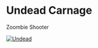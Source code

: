 # Undead Carnage
 Zoombie Shooter


[![Undead](https://markdown-videos-api.jorgenkh.no/url?url=https%3A%2F%2Fyoutu.be%2FweYCzLPc5v8)](https://youtu.be/weYCzLPc5v8)
